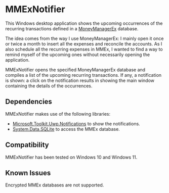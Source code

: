 # MMExNotifier

This Windows desktop application shows the upcoming occurrences of the recurring transactions defined in a [MoneyManagerEx](https://github.com/moneymanagerex/moneymanagerex) database.

The idea comes from the way I use MoneyManagerEx: I mainly open it once or twice a month to insert all the expenses and reconcile the accounts. As I also schedule all the recurring expenses in MMEx, I wanted to find a way to remind myself of the upcoming ones without necessarily opening the application.

MMExNotifier opens the specified MoneyManagerEx database and compiles a list of the upcoming recurring transactions. If any, a notification is shown: a click on the notification results in showing the main window containing the details of the occurrences.

## Dependencies

MMExNotifier makes use of the following libraries:

- [Microsoft.Toolkit.Uwp.Notifications](https://www.nuget.org/packages/Microsoft.Toolkit.Uwp.Notifications) to show the notifications.
- [System.Data.SQLite](https://www.nuget.org/packages/System.Data.SQLite) to access the MMEx database.

## Compatibility

MMExNotifier has been tested on Windows 10 and Windows 11.

## Known Issues

Encrypted MMEx databases are not supported.
